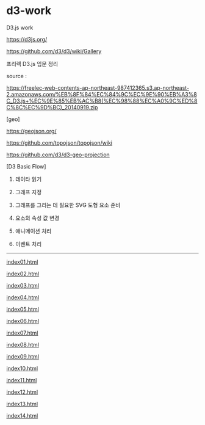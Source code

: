 # d3-work
D3.js work

https://d3js.org/

https://github.com/d3/d3/wiki/Gallery

프리렉 D3.js 입문 정리

 source : 

 https://freelec-web-contents-ap-northeast-987412365.s3.ap-northeast-2.amazonaws.com/%EB%8F%84%EC%84%9C%EC%9E%90%EB%A3%8C_D3.js+%EC%9E%85%EB%AC%B8(%EC%98%88%EC%A0%9C%ED%8C%8C%EC%9D%BC)_20140919.zip

[geo]

https://geojson.org/

https://github.com/topojson/topojson/wiki

https://github.com/d3/d3-geo-projection


[D3 Basic Flow]

1. 데이타 읽기

2. 그래프 지정

3. 그래프를 그리는 데 필요한  SVG 도형 요소 준비

4. 요소의 속성 값 변경

5. 애니메이션 처리 

6. 이벤트 처리 

------------------------------------------------

[index01.html](https://github.com/devsunset/d3-work/blob/main/index01.html)

[index02.html](https://github.com/devsunset/d3-work/blob/main/index02.html)

[index03.html](https://github.com/devsunset/d3-work/blob/main/index03.html)

[index04.html](https://github.com/devsunset/d3-work/blob/main/index04.html)

[index05.html](https://github.com/devsunset/d3-work/blob/main/index05.html)

[index06.html](https://github.com/devsunset/d3-work/blob/main/index06.html)

[index07.html](https://github.com/devsunset/d3-work/blob/main/index07.html)

[index08.html](https://github.com/devsunset/d3-work/blob/main/index08.html)

[index09.html](https://github.com/devsunset/d3-work/blob/main/index09.html)

[index10.html](https://github.com/devsunset/d3-work/blob/main/index10.html)

[index11.html](https://github.com/devsunset/d3-work/blob/main/index11.html)

[index12.html](https://github.com/devsunset/d3-work/blob/main/index12.html)

[index13.html](https://github.com/devsunset/d3-work/blob/main/index13.html)

[index14.html](https://github.com/devsunset/d3-work/blob/main/index14.html)



